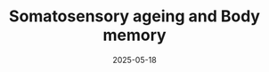 ---
title: "Somatosensory ageing and Body memory"
collection: teaching
type: "Lecture"
permalink: /teaching/2025-teaching-7
venue: "Cutting-Edge Cognitive Neuroscience, Guangzhou Medical University"
date: 2025-05-18
location: "Virtual"
---